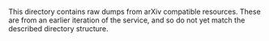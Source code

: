 This directory contains raw dumps from arXiv compatible resources. These are from an earlier iteration of the service, and so do not yet match the described directory structure.
